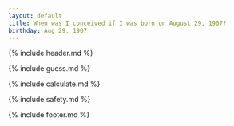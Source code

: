 ```yaml
---
layout: default
title: When was I conceived if I was born on August 29, 1907?
birthday: Aug 29, 1907
---
```


{% include header.md %}

{% include guess.md %}

{% include calculate.md %}

{% include safety.md %}

{% include footer.md %}



